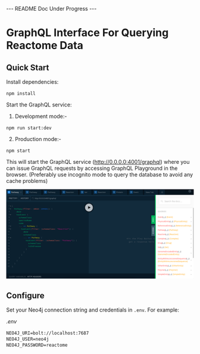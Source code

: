 --- README Doc Under Progress ---

# GraphQL Interface For Querying Reactome Data

## Quick Start

Install dependencies:

```
npm install
```

Start the GraphQL service:

1. Development mode:-

```
npm run start:dev
```

2. Production mode:-

```
npm start
```

This will start the GraphQL service (http://0.0.0.0:4001/graphql) where you can issue GraphQL requests by accessing GraphQL Playground in the browser.
(Preferably use incognito mode to query the database to avoid any cache problems)

![GraphQL Playground](Readme-Assets/1.png)

## Configure

Set your Neo4j connection string and credentials in `.env`. For example:

_.env_

```
NEO4J_URI=bolt://localhost:7687
NEO4J_USER=neo4j
NEO4J_PASSWORD=reactome
```

